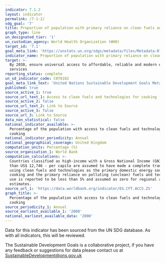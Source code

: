 ```yaml
---
indicator: 7.1.2
layout: indicator
permalink: /7-1-2/
sdg_goal: '7'
title: Proportion of population with primary reliance on clean fuels and technology
graph_type: line
un_designated_tier: '1'
un_custodian_agency: World Health Organization (WHO)
target_id: '7.1'
goal_meta_link: 'https://unstats.un.org/sdgs/metadata/files/Metadata-07-01-02.pdf'
indicator_name: Proportion of population with primary reliance on clean fuels and technology
target: >-
  By 2030, ensure universal access to affordable, reliable and modern energy
  services
reporting_status: complete
un_sd_indicator_code: C070102
goal_meta_link_text: 'United Nations Sustainable Development Goals Metadata: 7.1.2 (pdf 231kB)'
published: true
source_active_1: true
source_url_text_1: Access to clean fuels and technologies for cooking (% of population)
source_active_2: false
source_url_text_2: Link to Source
source_active_3: false
source_url_3: Link to Source
data_non_statistical: false
national_indicator_available: >-
  Percentage of the population with access to clean fuels and technologies for
  cooking
national_indicator_periodicity: Annual
national_geographical_coverage: United Kingdom
computation_units: Percentage (%)
source_organisation_1: World Bank
computation_calculations: >-
  Countries classified as high-income with a Gross National Income (GNI) of more
  than US$ 12,746 - per capita are assumed to have made a complete transition to
  using clean fuels and technologies as the primary domestic energy source for
  cooking and the primary reliance on polluting (unclean) fuels and technologies
  use is reported to be less than 5% and assumed as zero for regional and global
  estimates.
source_url_1: 'https://data.worldbank.org/indicator/EG.CFT.ACCS.ZS'
graph_title: >-
  Percentage of the population with access to clean fuels and technologies for
  cooking
source_periodicity_1: Annual
source_earliest_available_1: '2000'
national_earliest_available_data: '2000'
---
```


Data for this indicator has been sourced from the UN SDG database. As with all indicators, this will be reviewed.

The Sustainable Development Goals is a collaborative project, if you have any feedback or suggestions for data please contact us at <SustainableDevelopment@ons.gov.uk>
